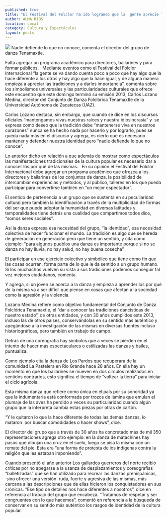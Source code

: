```yaml
---
published: true
title: "El Festival del Folclor ha ido logrando que la  gente aprecie las tradiciones: Carlos Lozano"
author: ALMA RIOS
location: Local
category: Cultura y Espectáculos
layout: posts
---
```


![](http://i.imgur.com/FkUiZ4vm.jpg)
Nadie defiende lo que no conoce, comenta el director del grupo de danza Tenamaxtle.

Falta agregar un programa académico para directores, bailarines y para formar públicos.
 
Mediante eventos como el Festival del Folclor Internacional “la gente se va dando cuenta poco a poco que hay algo que la hace diferente a los otros y hay algo que la hace igual, y de alguna manera empieza a apreciar las tradiciones y a darles importancia”, comenta sobre los simbolismos universales y las particularidades culturales que ofrece este encuentro que este domingo terminó su emisión 2013, Carlos Lozano Medina, director del Conjunto de Danza Folclórica Tenamaxtle de la Universidad Autónoma de Zacatecas (UAZ).

Carlos Lozano destaca, sin embargo, que cuando se dice en los discursos oficiales “mantengamos vivas nuestras raíces y nuestra idiosincrasia” y  se expresa como deseo que la tradición debe “mantenerse viva en nuestros corazones” nunca se ha hecho nada por hacerlo y por lograrlo, pues se queda nada más en el discurso y agrega, es cierto que es necesario mantener y defender nuestra identidad pero “nadie defiende lo que no conoce”.

Lo anterior dicho en relación a que además de mostrar como espectáculos las manifestaciones tradicionales de la cultura popular es necesario dar a conocer los por qué de las mismas.
 
 En su opinión el Festival del Folclor Internacional debe agregar un programa académico que ofrezca a los directores y bailarines de los conjuntos de danza, la posibilidad de intercambiar experiencias y métodos, y al público, talleres en los que pueda participar para convertirse también en “un mejor espectador”.

El sentido de pertenencia a un grupo que se sustenta en su peculiaridad cultural pero también la identificación a través de la multiplicidad de formas del ser que puede adoptar la humanidad en diversas latitudes y temporalidades tiene detrás una cualidad que compartimos todos dice, “somos seres sociales”.

Así la danza expresa esa necesidad del grupo, “la identidad”, esa necesidad colectiva de hacer funcionar el mundo. La tradición es algo que se hereda de generación en generación pero que tiene un sentido, y cita como ejemplo: “para algunos pueblos una danza es importante porque si no se danza no hay lluvia, no hay salud, no hay buena cosecha”.

El participar en ese ejercicio colectivo y simbólico que tiene como fin que las cosas ocurran, forma parte de lo que le da sentido a un grupo humano. Si los muchachos vuelven su vista a sus tradiciones podemos conseguir tal vez mejores ciudadanos, comenta.

Y agrega, si un joven se acerca a la danza y empieza a aprender los por qué de la misma va a ser difícil que piense en cosas que afectan a la sociedad como la agresión y la violencia.

Lozano Medina refiere como objetivo fundamental del Conjunto de Danza Folclórica Tenamaxtle, el “dar a conocer las tradiciones dancísticas de nuestro estado”, de otras entidades, y con 30 años cumplidos este 2013, incluso las de otros países, conservándolas en su sentido más auténtico y apegándose a la investigación de las mismas en diversas fuentes incluso historiográficas, pero también en trabajo de campo.

Detrás de una coreografía hay símbolos que a veces se pierden en el intento de hacer más espectaculares o estilizadas las danzas y bailes, puntualiza.

Como ejemplo cita la danza de Los Pardos que recuperara de la comunidad La Pastelera en Río Grande hace 28 años. En ella hay un momento en que los bailarines se mueven en dos círculos realizados en sentidos contrarios, esto significa el tiempo de “voltear la tierra” para iniciar el ciclo agrícola.

Esta misma danza que refiere como única en el país por su sonoridad ya que la indumentaria está conformada por trozos de lámina que emulan el plumaje de las aves ha perdido a veces su particularidad cuando algún grupo que la interpreta cambia estas piezas por otras de cartón.

“Y le quitaron lo que la hace diferente de todas las demás danzas, lo mataron  por buscar comodidades o hacer shows”, dice.

El director del grupo que a través de 30 años ha concretado más de mil 350 representaciones agrega otro ejemplo: en la danza de matachines hay pasos que dibujan una cruz en el suelo, luego se pisa la misma con un remate del pie. Esta era “una forma de protesta de los indígenas contra la religión que les estaban imponiendo”.

Cuando presentó el año anterior Los gallardos guerreros del norte recibió críticas por no apegarse a la usanza de desplazamientos y coreografías “balletizadas” que se han utilizado para recrear las danzas prehispánicas,  sino ofrecer una versión  ruda, fuerte y agresiva de las mismas, más cercana a las descripciones que de ellas hicieron los conquistadores en sus crónicas.
“Ese tipo de detalles nos hace diferentes a nosotros”, dice en referencia al trabajo del grupo que encabeza. “Tratamos de respetar y ser congruentes con lo que hacemos”, comentó en referencia a la búsqueda de conservar en su sentido más auténtico los rasgos de identidad de la cultura popular.
